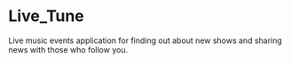 # Live_Tune
Live music events application for finding out about new shows and sharing news with those who follow you.
